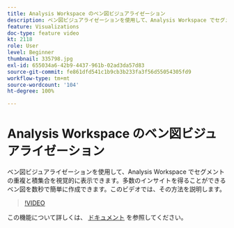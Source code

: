 ```yaml
---
title: Analysis Workspace のベン図ビジュアライゼーション
description: ベン図ビジュアライゼーションを使用して、Analysis Workspace でセグメントの重複と積集合を視覚的に表示できます。多数のインサイトを得ることができるベン図を数秒で簡単に作成できます。このビデオでは、その方法を説明します。
feature: Visualizations
doc-type: feature video
kt: 2118
role: User
level: Beginner
thumbnail: 335798.jpg
exl-id: 655034a6-42b9-4437-961b-02ad3da57d83
source-git-commit: fe861dfd541c1b9cb3b233fa3f56d55054305fd9
workflow-type: tm+mt
source-wordcount: '104'
ht-degree: 100%

---
```


# Analysis Workspace のベン図ビジュアライゼーション

ベン図ビジュアライゼーションを使用して、Analysis Workspace でセグメントの重複と積集合を視覚的に表示できます。多数のインサイトを得ることができるベン図を数秒で簡単に作成できます。このビデオでは、その方法を説明します。

>[!VIDEO](https://video.tv.adobe.com/v/335798/?quality=12)

この機能について詳しくは、 [ドキュメント](https://experienceleague.adobe.com/docs/analytics/analyze/analysis-workspace/visualizations/venn.html?lang=ja) を参照してください。
